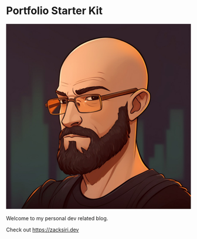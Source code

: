 # Portfolio Starter Kit

![avatar](/public/images/zack-ai.jpg)

Welcome to my personal dev related blog.

Check out https://zacksiri.dev
